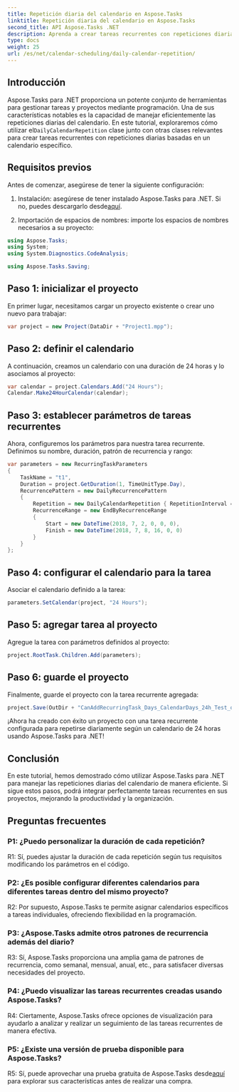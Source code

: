 ```yaml
---
title: Repetición diaria del calendario en Aspose.Tasks
linktitle: Repetición diaria del calendario en Aspose.Tasks
second_title: API Aspose.Tasks .NET
description: Aprenda a crear tareas recurrentes con repeticiones diarias del calendario en Aspose.Tasks para .NET. Mejore la eficiencia de la gestión de proyectos sin esfuerzo.
type: docs
weight: 25
url: /es/net/calendar-scheduling/daily-calendar-repetition/
---
```

## Introducción

 Aspose.Tasks para .NET proporciona un potente conjunto de herramientas para gestionar tareas y proyectos mediante programación. Una de sus características notables es la capacidad de manejar eficientemente las repeticiones diarias del calendario. En este tutorial, exploraremos cómo utilizar el`DailyCalendarRepetition` clase junto con otras clases relevantes para crear tareas recurrentes con repeticiones diarias basadas en un calendario específico.

## Requisitos previos

Antes de comenzar, asegúrese de tener la siguiente configuración:

1.  Instalación: asegúrese de tener instalado Aspose.Tasks para .NET. Si no, puedes descargarlo desde[aquí](https://releases.aspose.com/tasks/net/).

2. Importación de espacios de nombres: importe los espacios de nombres necesarios a su proyecto:

```csharp
using Aspose.Tasks;
using System;
using System.Diagnostics.CodeAnalysis;

using Aspose.Tasks.Saving;

```

## Paso 1: inicializar el proyecto

En primer lugar, necesitamos cargar un proyecto existente o crear uno nuevo para trabajar:

```csharp
var project = new Project(DataDir + "Project1.mpp");
```

## Paso 2: definir el calendario

A continuación, creamos un calendario con una duración de 24 horas y lo asociamos al proyecto:

```csharp
var calendar = project.Calendars.Add("24 Hours");
Calendar.Make24HourCalendar(calendar);
```

## Paso 3: establecer parámetros de tareas recurrentes

Ahora, configuremos los parámetros para nuestra tarea recurrente. Definimos su nombre, duración, patrón de recurrencia y rango:

```csharp
var parameters = new RecurringTaskParameters
{
    TaskName = "t1",
    Duration = project.GetDuration(1, TimeUnitType.Day),
    RecurrencePattern = new DailyRecurrencePattern
    {
        Repetition = new DailyCalendarRepetition { RepetitionInterval = 1 },
        RecurrenceRange = new EndByRecurrenceRange
        {
            Start = new DateTime(2018, 7, 2, 0, 0, 0),
            Finish = new DateTime(2018, 7, 8, 16, 0, 0)
        }
    }
};
```

## Paso 4: configurar el calendario para la tarea

Asociar el calendario definido a la tarea:

```csharp
parameters.SetCalendar(project, "24 Hours");
```

## Paso 5: agregar tarea al proyecto

Agregue la tarea con parámetros definidos al proyecto:

```csharp
project.RootTask.Children.Add(parameters);
```

## Paso 6: guarde el proyecto

Finalmente, guarde el proyecto con la tarea recurrente agregada:

```csharp
project.Save(OutDir + "CanAddRecurringTask_Days_CalendarDays_24h_Test_out.mpp", SaveFileFormat.Mpp);
```

¡Ahora ha creado con éxito un proyecto con una tarea recurrente configurada para repetirse diariamente según un calendario de 24 horas usando Aspose.Tasks para .NET!

## Conclusión

En este tutorial, hemos demostrado cómo utilizar Aspose.Tasks para .NET para manejar las repeticiones diarias del calendario de manera eficiente. Si sigue estos pasos, podrá integrar perfectamente tareas recurrentes en sus proyectos, mejorando la productividad y la organización.

## Preguntas frecuentes

### P1: ¿Puedo personalizar la duración de cada repetición?

R1: Sí, puedes ajustar la duración de cada repetición según tus requisitos modificando los parámetros en el código.

### P2: ¿Es posible configurar diferentes calendarios para diferentes tareas dentro del mismo proyecto?

R2: Por supuesto, Aspose.Tasks te permite asignar calendarios específicos a tareas individuales, ofreciendo flexibilidad en la programación.

### P3: ¿Aspose.Tasks admite otros patrones de recurrencia además del diario?

R3: Sí, Aspose.Tasks proporciona una amplia gama de patrones de recurrencia, como semanal, mensual, anual, etc., para satisfacer diversas necesidades del proyecto.

### P4: ¿Puedo visualizar las tareas recurrentes creadas usando Aspose.Tasks?

R4: Ciertamente, Aspose.Tasks ofrece opciones de visualización para ayudarlo a analizar y realizar un seguimiento de las tareas recurrentes de manera efectiva.

### P5: ¿Existe una versión de prueba disponible para Aspose.Tasks?

 R5: Sí, puede aprovechar una prueba gratuita de Aspose.Tasks desde[aquí](https://releases.aspose.com/) para explorar sus características antes de realizar una compra.